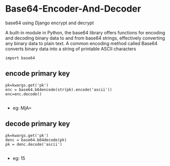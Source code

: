 # Base64-Encoder-And-Decoder

base64 using Django encrypt and decrypt

A built-in module in Python, the base64 library offers functions for encoding and decoding binary data to and from base64 strings, effectively converting any binary data to plain text. A common encoding method called Base64 converts binary data into a string of printable ASCII characters

```
import base64
```
## encode primary key 

```
pk=kwargs.get('pk')
enc = base64.b64encode(str(pk).encode('ascii'))
enc=enc.decode()
                
```
- eg: MjA=

## decode primary key 

```
pk=kwargs.get('pk')
denc = base64.b64decode(pk)
pk = denc.decode('ascii')
                
```
- eg: 15
